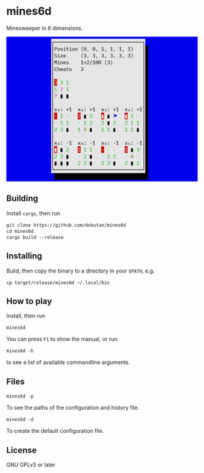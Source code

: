# mines6d
Minesweeper in 6 dimensions.

![screenshot](screenshot.png)

## Building
Install ``cargo``, then run
```
git clone https://github.com/dokutan/mines6d
cd mines6d
cargo build --release
```

## Installing
Build, then copy the binary to a directory in your ``$PATH``, e.g.
```
cp target/release/mines6d ~/.local/bin
```

## How to play
Install, then run
```
mines6d
```
You can press ``F1`` to show the manual, or run
```
mines6d -h
```
to see a list of available commandline arguments.

## Files

```
mines6d -p
```
To see the paths of the configuration and history file.

```
mines6d -d
```
To create the default configuration file.

## License
GNU GPLv3 or later

